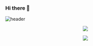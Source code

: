 ### Hi there 👋

<!--
**JeongMin-98/JeongMin-98** is a ✨ _special_ ✨ repository because its `README.md` (this file) appears on your GitHub profile.

Here are some ideas to get you started:

- 🔭 I’m currently working on ...
- 🌱 I’m currently learning ...
- 👯 I’m looking to collaborate on ...
- 🤔 I’m looking for help with ...
- 💬 Ask me about ...
- 📫 How to reach me: ...
- 😄 Pronouns: ...
- ⚡ Fun fact: ...
-->
![header](https://capsule-render.vercel.app/api?text=JeongMin%20Kim&textBg=False&type=rect&color=gradient&customColorList=0,2,2,2,2,3&height=400)

<p align="center">
<img src="https://github-readme-stats.vercel.app/api?username=JeongMin-98">
</p>
<p align="center">
<img src = "http://mazassumnida.wtf/api/generate_badge?boj=jeongmin98">
</p>
